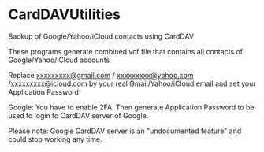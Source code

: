# CardDAVUtilities

Backup of Google/Yahoo/iCloud contacts using CardDAV

These programs generate combined vcf file that contains all contacts of Google/Yahoo/iCloud accounts

Replace xxxxxxxxx@gmail.com / xxxxxxxxx@yahoo.com /xxxxxxxxx@icloud.com by your real Gmail/Yahoo/iCloud email and set your Application Password

Google: You have to enable 2FA. Then generate Application Password to be used to login to CardDAV server of Google.

Please note: Google CardDAV server is an "undocumented feature" and could stop working any time.
